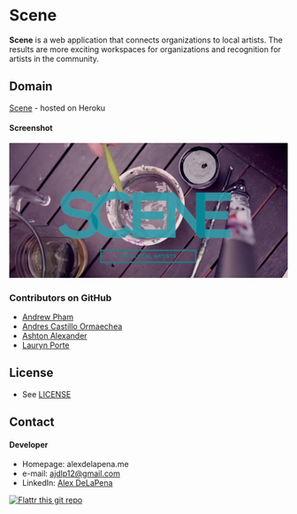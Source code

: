 Scene
======

**Scene** is a web application that connects organizations to local artists. The results are more exciting workspaces for organizations and recognition for artists in the community.

## Domain
[Scene](http://scenes.herokuapp.com) - hosted on Heroku

#### Screenshot
![Scene](https://github.com/ajdlp/ajdlp.github.io/blob/master/images/Scene.png)

### Contributors on GitHub
* [Andrew Pham](https://github.com/atp1o2)
* [Andres Castillo Ormaechea](https://github.com/ormaechea)
* [Ashton Alexander](https://github.com/thrashmandicoot)
* [Lauryn Porte](https://github.com/lporte)

## License 
* See [LICENSE](https://github.com/ajdlp/Scene/blob/master/LICENSE)


## Contact
#### Developer
* Homepage: alexdelapena.me
* e-mail: ajdlp12@gmail.com
* LinkedIn: [Alex DeLaPena](https://linkedin.com/in/alexdelapena)

[![Flattr this git repo](http://api.flattr.com/button/flattr-badge-large.png)](https://flattr.com/submit/auto?user_id=username&url=https://github.com/username/sw-name&title=sw-name&language=&tags=github&category=software) 